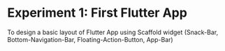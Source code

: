 # Experiment 1:  First Flutter App 

To design a basic layout of Flutter App using Scaffold widget (Snack-Bar, Bottom-Navigation-Bar, Floating-Action-Button, App-Bar)

